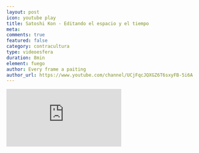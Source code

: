 ```yaml
---
layout: post
icon: youtube play
title: Satoshi Kon - Editando el espacio y el tiempo
meta: 
comments: true
featured: false
category: contracultura
type: videoesfera
duration: 8min
element: fuego
author: Every frame a paiting
author_url: https://www.youtube.com/channel/UCjFqcJQXGZ6T6sxyFB-5i6A
---
```


<p>
	
</p>
<div class="video">
  <div class="video-wrapper">
<iframe src="https://www.youtube.com/embed/oz49vQwSoTE" frameborder="0" allowfullscreen></iframe>
  </div>
</div>

